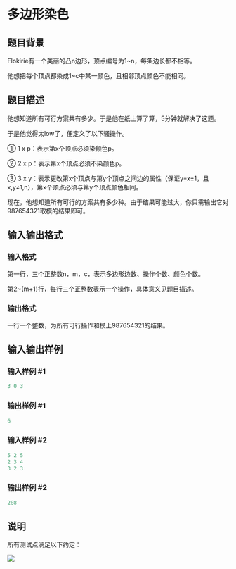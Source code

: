 # 多边形染色

## 题目背景

Flokirie有一个美丽的凸n边形，顶点编号为1~n，每条边长都不相等。

他想把每个顶点都染成1~c中某一颜色，且相邻顶点颜色不能相同。

## 题目描述

他想知道所有可行方案共有多少。于是他在纸上算了算，5分钟就解决了这题。

于是他觉得太low了，便定义了以下骚操作。

① 1 x p：表示第x个顶点必须染颜色p。

② 2 x p：表示第x个顶点必须不染颜色p。

③ 3 x y：表示更改第x个顶点与第y个顶点之间边的属性（保证y=x±1，且x,y≠1,n），第x个顶点必须与第y个顶点颜色相同。

现在，他想知道所有可行的方案共有多少种。由于结果可能过大，你只需输出它对987654321取模的结果即可。

## 输入输出格式

### 输入格式

第一行，三个正整数n，m，c，表示多边形边数、操作个数、颜色个数。

第2~(m+1)行，每行三个正整数表示一个操作，具体意义见题目描述。

### 输出格式

一行一个整数，为所有可行操作和模上987654321的结果。

## 输入输出样例

### 输入样例 #1

```cpp
3 0 3
```


### 输出样例 #1

```cpp
6
```


### 输入样例 #2

```cpp
5 2 5
2 3 4
3 2 3
```


### 输出样例 #2

```cpp
208
```


## 说明

所有测试点满足以下约定：

![](https://cdn.luogu.com.cn/upload/pic/11531.png)

